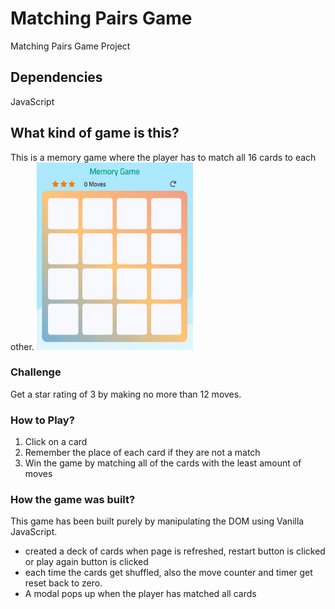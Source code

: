 # Matching Pairs Game
Matching Pairs Game Project

## Dependencies
JavaScript

## What kind of game is this?
This is a memory game where the player has to match all 16 cards to each other.
<img src="/img/snippet.JPG" width="250" height="300" />

### Challenge
Get a star rating of 3 by making no more than 12 moves.

### How to Play?
1. Click on a card
2. Remember the place of each card if they are not a match
3. Win the game by matching all of the cards with the least amount of moves

### How the game was built?
This game has been built purely by manipulating the DOM using Vanilla JavaScript.
* created a deck of cards when page is refreshed, restart button is clicked or play again button is clicked
* each time the cards get shuffled, also the move counter and timer get reset back to zero.
* A modal pops up when the player has matched all cards
